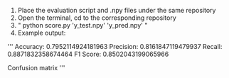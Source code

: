 1. Place the evaluation script and .npy files under the same repository
2. Open the terminal, cd to the corresponding repository
3. " python score.py 'y_test.npy' 'y_pred.npy' "
4. Example output:

'''
Accuracy: 0.7952114924181963
Precision: 0.8161847119479937
Recall: 0.8871832358674464
F1 Score: 0.8502043199065966

Confusion matrix 
'''


